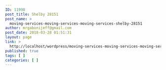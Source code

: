 ```yaml
---
ID: 11998
post_title: Shelby 28151
post_name: >
  moving-services-moving-services-moving-services-shelby-28151
author: mrgabonijeff@gmail.com
post_date: 2018-03-28 01:51:31
layout: page
link: >
  http://localhost/wordpress/moving-services-moving-services-moving-services-shelby-28151/
published: true
tags: [ ]
categories: [ ]
---
```

